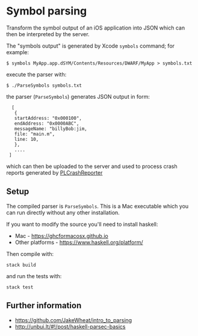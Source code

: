 # Symbol parsing

Transform the symbol output of an iOS application into JSON which can then be interpreted by the server.

The "symbols output" is generated by Xcode `symbols` command; for example:

    $ symbols MyApp.app.dSYM/Contents/Resources/DWARF/MyApp > symbols.txt

execute the parser with:

    $ ./ParseSymbols symbols.txt

the parser (`ParseSymbols`) generates JSON output in form:

```
  [
   {
   startAddress: "0x000100", 
   endAddress: "0x0000ABC",
   messageName: "billyBob:jim,
   file: "main.m",
   line: 10,
   },
   ....
 ]
```

which can then be uploaded to the server and used to process crash reports generated by [PLCrashReporter](https://www.plcrashreporter.org)

## Setup

The compiled parser is `ParseSymbols`. This is a Mac executable which you can run directly without any other installation.

If you want to modify the source you'll need to install haskell:
* Mac - https://ghcformacosx.github.io
* Other platforms - https://www.haskell.org/platform/

Then compile with:
```
stack build
```

and run the tests with:
```
stack test
```


## Further information

* https://github.com/JakeWheat/intro_to_parsing
* http://unbui.lt/#!/post/haskell-parsec-basics
